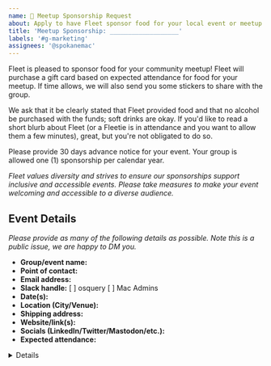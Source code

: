 ```yaml
---
name: 🫧 Meetup Sponsorship Request
about: Apply to have Fleet sponsor food for your local event or meetup.
title: 'Meetup Sponsorship: ___________________'
labels: '#g-marketing'
assignees: '@spokanemac'
---
```


Fleet is pleased to sponsor food for your community meetup! Fleet will purchase a gift card based on expected attendance for food for your meetup. If time allows, we will also send you some stickers to share with the group. 

We ask that it be clearly stated that Fleet provided food and that no alcohol be purchased with the funds; soft drinks are okay. If you'd like to read a short blurb about Fleet (or a Fleetie is in attendance and you want to allow them a few minutes), great, but you're not obligated to do so. 

Please provide 30 days advance notice for your event. Your group is allowed one (1) sponsorship per calendar year.

_Fleet values diversity and strives to ensure our sponsorships support inclusive and accessible events. Please take measures to make your event welcoming and accessible to a diverse audience._

## Event Details

_Please provide as many of the following details as possible. Note this is a public issue, we are happy to DM you._

- **Group/event name:** 
- **Point of contact:** 
- **Email address:** 
- **Slack handle:**  [ ] osquery [ ] Mac Admins
- **Date(s):** 
- **Location (City/Venue):** 
- **Shipping address:** 
- **Website/link(s):** 
- **Socials (LinkedIn/Twitter/Mastodon/etc.):** 
- **Expected attendance:** 

<!-- Below is for Fleet use -->
<details>
  <summary>Details</summary>

## Fleeties

- [ ] Fleeties in the area:
- [ ] Fleeties attending:

## Swag 

- [ ] **Swag Needed**
    - [ ] Stickers  ( <!-- quantity --> )
    - [ ] Other (please specify)   (  )


- [ ] **Where to Send Swag:**
    - [ ] Event Location
    - [ ] Other Address (please specify)

## Promotion

- [ ] **Social Media Promotion**
    - [ ] Twitter ( <!-- event handle --> )
    - [ ] LinkedIn
    - [ ] Instagram
    - [ ] Other (please specify)

## Additional Notes

- [ ] **Other Relevant Information:**
    - Any other details that can help in promotion or swag preparation, or networking opportunities.

